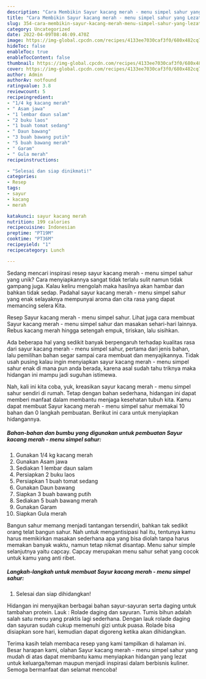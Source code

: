 ```yaml
---
description: "Cara Membikin Sayur kacang merah - menu simpel sahur yang Lezat Sekali"
title: "Cara Membikin Sayur kacang merah - menu simpel sahur yang Lezat Sekali"
slug: 354-cara-membikin-sayur-kacang-merah-menu-simpel-sahur-yang-lezat-sekali
category: Uncategorized
date: 2022-04-09T08:46:09.470Z
image: https://img-global.cpcdn.com/recipes/4133ee7030caf3f0/680x482cq70/sayur-kacang-merah-menu-simpel-sahur-foto-resep-utama.jpg
hideToc: false
enableToc: true
enableTocContent: false
thumbnail: https://img-global.cpcdn.com/recipes/4133ee7030caf3f0/680x482cq70/sayur-kacang-merah-menu-simpel-sahur-foto-resep-utama.jpg
cover: https://img-global.cpcdn.com/recipes/4133ee7030caf3f0/680x482cq70/sayur-kacang-merah-menu-simpel-sahur-foto-resep-utama.jpg
author: Admin
authorAv: notfound
ratingvalue: 3.8
reviewcount: 5
recipeingredient:
- "1/4 kg kacang merah"
- " Asam jawa"
- "1 lembar daun salam"
- "2 buku laos"
- "1 buah tomat sedang"
- " Daun bawang"
- "3 buah bawang putih"
- "5 buah bawang merah"
- " Garam"
- " Gula merah"
recipeinstructions:

- "Selesai dan siap dinikmati!"
categories:
- Resep
tags:
- sayur
- kacang
- merah

katakunci: sayur kacang merah 
nutrition: 199 calories
recipecuisine: Indonesian
preptime: "PT19M"
cooktime: "PT36M"
recipeyield: "1"
recipecategory: Lunch

---
```





Sedang mencari inspirasi resep sayur kacang merah - menu simpel sahur yang unik? Cara menyiapkannya sangat tidak terlalu sulit namun tidak gampang juga. Kalau keliru mengolah maka hasilnya akan hambar dan bahkan tidak sedap. Padahal sayur kacang merah - menu simpel sahur yang enak selayaknya mempunyai aroma dan cita rasa yang dapat memancing selera Kita.





Resep Sayur kacang merah - menu simpel sahur. Lihat juga cara membuat Sayur kacang merah - menu simpel sahur dan masakan sehari-hari lainnya. Rebus kacang merah hingga setengah empuk, tiriskan, lalu sisihkan.

Ada beberapa hal yang sedikit banyak berpengaruh terhadap kualitas rasa dari sayur kacang merah - menu simpel sahur, pertama dari jenis bahan, lalu pemilihan bahan segar sampai cara membuat dan menyajikannya. Tidak usah pusing kalau ingin menyiapkan sayur kacang merah - menu simpel sahur enak di mana pun anda berada, karena asal sudah tahu triknya maka hidangan ini mampu jadi suguhan istimewa.






Nah, kali ini kita coba, yuk, kreasikan sayur kacang merah - menu simpel sahur sendiri di rumah. Tetap dengan bahan sederhana, hidangan ini dapat memberi manfaat dalam membantu menjaga kesehatan tubuh kita. Kamu dapat membuat Sayur kacang merah - menu simpel sahur memakai 10 bahan dan 0 langkah pembuatan. Berikut ini cara untuk menyiapkan hidangannya.

<!--inarticleads1-->

##### Bahan-bahan dan bumbu yang digunakan untuk pembuatan Sayur kacang merah - menu simpel sahur:

1. Gunakan 1/4 kg kacang merah
1. Gunakan  Asam jawa
1. Sediakan 1 lembar daun salam
1. Persiapkan 2 buku laos
1. Persiapkan 1 buah tomat sedang
1. Gunakan  Daun bawang
1. Siapkan 3 buah bawang putih
1. Sediakan 5 buah bawang merah
1. Gunakan  Garam
1. Siapkan  Gula merah


Bangun sahur memang menjadi tantangan tersendiri, bahkan tak sedikit orang telat bangun sahur. Nah untuk mengantisipasi hal itu, tentunya kamu harus memikirkan masakan sederhana apa yang bisa diolah tanpa harus memakan banyak waktu, namun tetap nikmat disantap. Menu sahur simple selanjutnya yaitu capcay. Capcay merupakan menu sahur sehat yang cocok untuk kamu yang anti ribet. 

<!--inarticleads2-->

##### Langkah-langkah untuk membuat Sayur kacang merah - menu simpel sahur:


1. Selesai dan siap dihidangkan!

Hidangan ini menyajikan berbagai bahan sayur-sayuran serta daging untuk tambahan protein. Lauk : Rolade daging dan sayuran. Tumis bihun adalah salah satu menu yang praktis lagi sederhana. Dengan lauk rolade daging dan sayuran sudah cukup memenuhi gizi untuk puasa. Rolade bisa disiapkan sore hari, kemudian dapat digoreng ketika akan dihidangkan. 

Terima kasih telah membaca resep yang kami tampilkan di halaman ini. Besar harapan kami, olahan Sayur kacang merah - menu simpel sahur yang mudah di atas dapat membantu kamu menyiapkan hidangan yang lezat untuk keluarga/teman maupun menjadi inspirasi dalam berbisnis kuliner. Semoga bermanfaat dan selamat mencoba!
